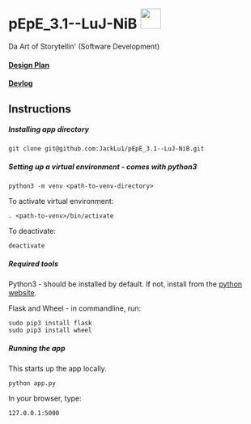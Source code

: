 # pEpE_3.1--LuJ-NiB <img src="https://img.memecdn.com/rare-golden-pepe-like-for-good-luck_o_7215520.jpg" height="40">
Da Art of Storytellin' (Software Development)

#### [Design Plan](https://github.com/JackLu1/pEpE_3.1--LuJ-NiB/blob/master/design.pdf)
#### [Devlog](https://github.com/JackLu1/pEpE_3.1--LuJ-NiB/blob/master/devlog.txt)

## Instructions

##### Installing app directory  
    git clone git@github.com:JackLu1/pEpE_3.1--LuJ-NiB.git

##### Setting up a virtual environment - comes with python3
    python3 -m venv <path-to-venv-directory>
To activate virtual environment:

    . <path-to-venv>/bin/activate
To deactivate:

    deactivate
##### Required tools
Python3 - should be installed by default. If not, install from the
[python website](https://www.python.org/downloads/).  

Flask and Wheel - in commandline, run:  

    sudo pip3 install flask  
    sudo pip3 install wheel
##### Running the app
This starts up the app locally.

    python app.py

In your browser, type:

    127.0.0.1:5000
